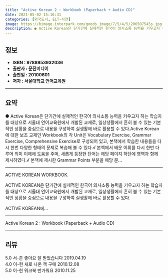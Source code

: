```yaml
---
title: "Active Korean 2 : Workbook (Paperback + Audio CD)"
date: 2021-05-02 15:16:31
categories: [외국도서, ELT-사전]
image: https://bimage.interpark.com/goods_image/7/5/4/5/206507545s.jpg
description: ● Active Korean은 단기간에 실제적인 한국어 의사소통 능력을 키우고자 하는 학습자를 대상으로 서울대 언어교육원에서 개발된 교재로, 일상생활에서 흔히 볼 수 있는 기본적인 상황을 중심으로 내용을 구성하여 실생활에 바로 활용할 수 있다.Active Korean에 대한 보조 교재
---
```


## **정보**

- **ISBN : 9788953932036**
- **출판사 : 문진미디어**
- **출판일 : 20100601**
- **저자 : 서울대학교 언어교육원**

------



## **요약**

●  Active Korean은 단기간에 실제적인 한국어 의사소통 능력을 키우고자 하는 학습자를 대상으로 서울대 언어교육원에서 개발된 교재로, 일상생활에서 흔히 볼 수 있는 기본적인 상황을 중심으로 내용을 구성하여 실생활에 바로 활용할 수 있다.Active Korean에 대한 보조 교재인 Workbook의 각 Unit은 Vocabulary Exercise, Grammar Exercise, Comprehensive Exercise로 구성되어 있고, 본책에서 학습한 내용들을 다시 한번 다양한 형태의 문제로 복습해 볼 수 있다.√ 본책에서 배운 어휘를 다시 한번 다루어 의미 이해에 도움을 주며, 새롭게 등장한 단어는 해당 페이지 하단에 영역과 함께 제시하였다.√ 본책에 제시한 Grammar Points 부분을 해당 문...

------

ACTIVE KOREAN WORKBOOK.

ACTIVE KOREAN은 단기간에 실제적인 한국어 의사소통 능력을 키우고자 하는 학습자를 대상으로 서울대 언어교육원에서 개발된 교재로, 일상생활에서 흔히 볼 수 있는 기본적인 상황을 중심으로 내용을 구성하여 실생활에 바로 활용할 수 있다.

ACTIVE KOREAN에... 

------


Active Korean 2 : Workbook (Paperback + Audio CD) 

------


## **리뷰** 

5.0 서-춘 좋아요 잘 받았습니다  2019.04.19 <br/>4.0 이-현 새로 나온 책 구매 2010.12.08 <br/>5.0 이-현 워크북 반가워요 2010.11.25 <br/>